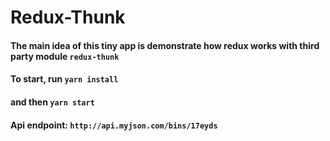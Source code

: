 # Redux-Thunk
#### The main idea of this tiny app is demonstrate how redux works with third party module ``` redux-thunk ```

#### To start, run ```yarn install```
#### and then ```yarn start```


#### Api endpoint: ``` http://api.myjson.com/bins/17eyds ```
